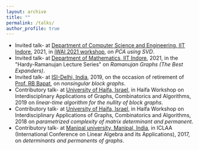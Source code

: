 ```yaml
---
layout: archive
title: ""
permalink: /talks/
author_profile: true
---
```

- Invited talk- at [Department of Computer Science and Engineering, IIT Indore](http://cse.iiti.ac.in/), 2021,  in [iWAI 2021 workshop](https://www.iiti.ac.in/public/storage/events/March2021/iWAI%202021.pdf),  on *PCA using SVD*.
- Invited talk- at [Department of Mathematics, IIT Indore](http://math.iiti.ac.in/), 2021, in the "Hardy-Ramanujan Lecture Series" on *Ramanujan Graphs (The Best Expanders)*. 
- Invited talk- at [ISI-Delhi, India](https://www.isid.ac.in/), 2019, on the occasion of retirement of [Prof. RB Bapat](https://en.wikipedia.org/wiki/Ravindra_Bapat),  on *nonsingular block graphs*. 
- Contributory talk- at [University of Haifa, Israel](https://www.haifa.ac.il/?lang=en), in Haifa Workshop on Interdisciplinary Applications of Graphs, Combinatorics and Algorithms, 2019 on *linear-time algorithm for the nullity of block graphs*. 
- Contributory talk- at [University of Haifa, Israel](https://www.haifa.ac.il/?lang=en), in Haifa Workshop on Interdisciplinary Applications of Graphs, Combinatorics and Algorithms, 2018 on *parametrized complexity of matrix determinant and permanent*.
- Contributory talk- at [Manipal university, Manipal, India](https://manipal.edu/mu.html), in ICLAA (International Conference on Linear Algebra and its Applications), 2017,  on *determinants and permanents of graphs*.


